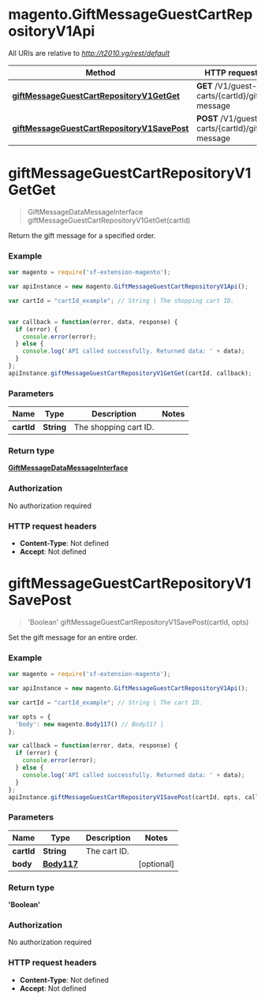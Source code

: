 # magento.GiftMessageGuestCartRepositoryV1Api

All URIs are relative to *http://t2010.vg/rest/default*

Method | HTTP request | Description
------------- | ------------- | -------------
[**giftMessageGuestCartRepositoryV1GetGet**](GiftMessageGuestCartRepositoryV1Api.md#giftMessageGuestCartRepositoryV1GetGet) | **GET** /V1/guest-carts/{cartId}/gift-message | 
[**giftMessageGuestCartRepositoryV1SavePost**](GiftMessageGuestCartRepositoryV1Api.md#giftMessageGuestCartRepositoryV1SavePost) | **POST** /V1/guest-carts/{cartId}/gift-message | 


<a name="giftMessageGuestCartRepositoryV1GetGet"></a>
# **giftMessageGuestCartRepositoryV1GetGet**
> GiftMessageDataMessageInterface giftMessageGuestCartRepositoryV1GetGet(cartId)



Return the gift message for a specified order.

### Example
```javascript
var magento = require('sf-extension-magento');

var apiInstance = new magento.GiftMessageGuestCartRepositoryV1Api();

var cartId = "cartId_example"; // String | The shopping cart ID.


var callback = function(error, data, response) {
  if (error) {
    console.error(error);
  } else {
    console.log('API called successfully. Returned data: ' + data);
  }
};
apiInstance.giftMessageGuestCartRepositoryV1GetGet(cartId, callback);
```

### Parameters

Name | Type | Description  | Notes
------------- | ------------- | ------------- | -------------
 **cartId** | **String**| The shopping cart ID. | 

### Return type

[**GiftMessageDataMessageInterface**](GiftMessageDataMessageInterface.md)

### Authorization

No authorization required

### HTTP request headers

 - **Content-Type**: Not defined
 - **Accept**: Not defined

<a name="giftMessageGuestCartRepositoryV1SavePost"></a>
# **giftMessageGuestCartRepositoryV1SavePost**
> &#39;Boolean&#39; giftMessageGuestCartRepositoryV1SavePost(cartId, opts)



Set the gift message for an entire order.

### Example
```javascript
var magento = require('sf-extension-magento');

var apiInstance = new magento.GiftMessageGuestCartRepositoryV1Api();

var cartId = "cartId_example"; // String | The cart ID.

var opts = { 
  'body': new magento.Body117() // Body117 | 
};

var callback = function(error, data, response) {
  if (error) {
    console.error(error);
  } else {
    console.log('API called successfully. Returned data: ' + data);
  }
};
apiInstance.giftMessageGuestCartRepositoryV1SavePost(cartId, opts, callback);
```

### Parameters

Name | Type | Description  | Notes
------------- | ------------- | ------------- | -------------
 **cartId** | **String**| The cart ID. | 
 **body** | [**Body117**](Body117.md)|  | [optional] 

### Return type

**&#39;Boolean&#39;**

### Authorization

No authorization required

### HTTP request headers

 - **Content-Type**: Not defined
 - **Accept**: Not defined

